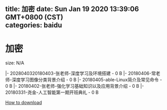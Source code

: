 
title: 加密
date: Sun Jan 19 2020 13:39:06 GMT+0800 (CST)    
categories: baidu
---

# 加密
size: N/A
 
 
|- 2028040320180403-张老师-深度学习及环境搭建 - 0 B
|- 20180406-常老师-深度学习图像分类背景介绍 - 0 B
|- 20180405-able-Linux简介及常见命令 - 0 B
|- 20180402-张老师-强化学习基础知识以及应用背景介绍 - 0 B
|- 20180331-尧金-人工智能第一期开班典礼 - 0 B

[How to download](https://bpcam.bemobtrk.com/go/2ceec3aa-1ca2-46d6-b9ff-aaa5c184517c?jno=551)